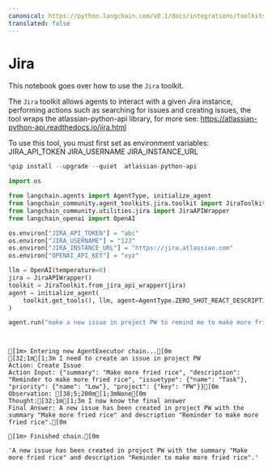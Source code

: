 ```yaml
---
canonical: https://python.langchain.com/v0.1/docs/integrations/toolkits/jira
translated: false
---
```


# Jira

This notebook goes over how to use the `Jira` toolkit.

The `Jira` toolkit allows agents to interact with a given Jira instance, performing actions such as searching for issues and creating issues, the tool wraps the atlassian-python-api library, for more see: https://atlassian-python-api.readthedocs.io/jira.html

To use this tool, you must first set as environment variables:
    JIRA_API_TOKEN
    JIRA_USERNAME
    JIRA_INSTANCE_URL

```python
%pip install --upgrade --quiet  atlassian-python-api
```

```python
import os

from langchain.agents import AgentType, initialize_agent
from langchain_community.agent_toolkits.jira.toolkit import JiraToolkit
from langchain_community.utilities.jira import JiraAPIWrapper
from langchain_openai import OpenAI
```

```python
os.environ["JIRA_API_TOKEN"] = "abc"
os.environ["JIRA_USERNAME"] = "123"
os.environ["JIRA_INSTANCE_URL"] = "https://jira.atlassian.com"
os.environ["OPENAI_API_KEY"] = "xyz"
```

```python
llm = OpenAI(temperature=0)
jira = JiraAPIWrapper()
toolkit = JiraToolkit.from_jira_api_wrapper(jira)
agent = initialize_agent(
    toolkit.get_tools(), llm, agent=AgentType.ZERO_SHOT_REACT_DESCRIPTION, verbose=True
)
```

```python
agent.run("make a new issue in project PW to remind me to make more fried rice")
```

```output


[1m> Entering new AgentExecutor chain...[0m
[32;1m[1;3m I need to create an issue in project PW
Action: Create Issue
Action Input: {"summary": "Make more fried rice", "description": "Reminder to make more fried rice", "issuetype": {"name": "Task"}, "priority": {"name": "Low"}, "project": {"key": "PW"}}[0m
Observation: [38;5;200m[1;3mNone[0m
Thought:[32;1m[1;3m I now know the final answer
Final Answer: A new issue has been created in project PW with the summary "Make more fried rice" and description "Reminder to make more fried rice".[0m

[1m> Finished chain.[0m
```

```output
'A new issue has been created in project PW with the summary "Make more fried rice" and description "Reminder to make more fried rice".'
```